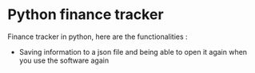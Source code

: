 # Python finance tracker

Finance tracker in python, here are the functionalities :
 - Saving information to a json file and being able to open it again when you use the software again
